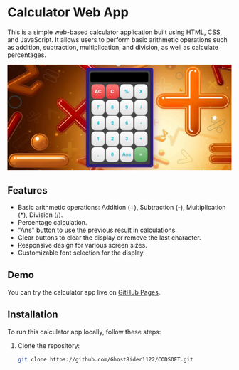 # Calculator Web App

This is a simple web-based calculator application built using HTML, CSS, and JavaScript. It allows users to perform basic arithmetic operations such as addition, subtraction, multiplication, and division, as well as calculate percentages.

![Calculator App](Screenshot.png)

## Features

- Basic arithmetic operations: Addition (+), Subtraction (-), Multiplication (*), Division (/).
- Percentage calculation.
- "Ans" button to use the previous result in calculations.
- Clear buttons to clear the display or remove the last character.
- Responsive design for various screen sizes.
- Customizable font selection for the display.

## Demo

You can try the calculator app live on [GitHub Pages](#).

## Installation

To run this calculator app locally, follow these steps:

1. Clone the repository:

   ```bash
   git clone https://github.com/GhostRider1122/CODSOFT.git
